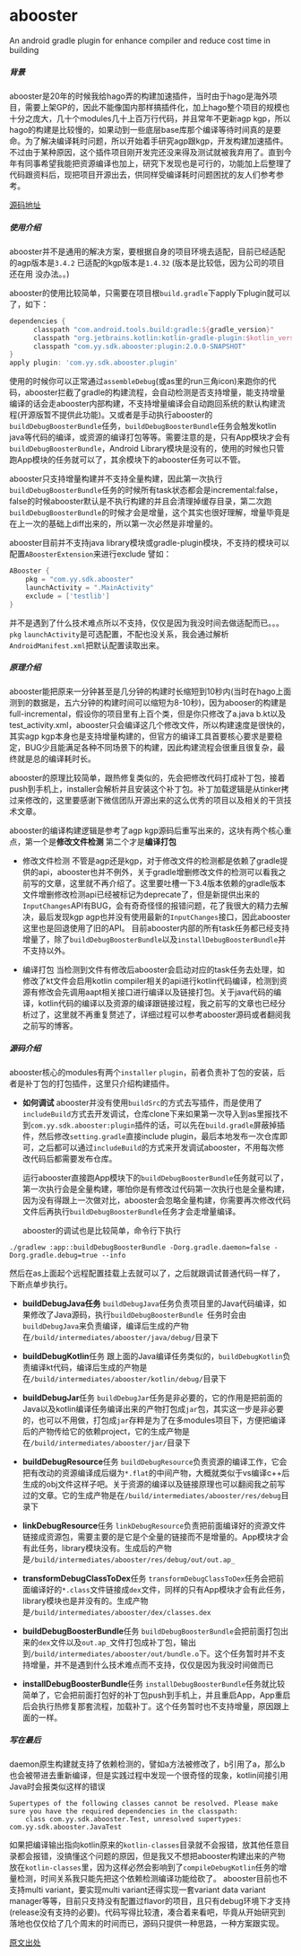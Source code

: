 # abooster
An android gradle plugin for  enhance compiler and reduce cost time in building

##### 背景
abooster是20年的时候我给hago弄的构建加速插件，当时由于hago是海外项目，需要上架GP的，因此不能像国内那样搞插件化，加上hago整个项目的规模也十分之庞大，几十个modules几十上百万行代码，并且常年不更新agp kgp，所以hago的构建是比较慢的，如果动到一些底层base库那个编译等待时间真的是要命。为了解决编译耗时问题，所以开始着手研究agp跟kgp，开发构建加速插件。不过由于某种原因，这个插件项目刚开发完还没来得及测试就被我弃用了。直到今年有同事希望我能把资源编译也加上，研究下发现也是可行的，功能加上后整理了代码跟资料后，现把项目开源出去，供同样受编译耗时问题困扰的友人们参考参考。

[源码地址](https://github.com/bufferoverflowexception/abooster)

##### 使用介绍
abooster并不是通用的解决方案，要根据自身的项目环境去适配，目前已经适配的agp版本是`3.4.2` 已适配的kgp版本是`1.4.32` (版本是比较低，因为公司的项目还在用 没办法。。)

abooster的使用比较简单，只需要在项目根`build.gradle`下apply下plugin就可以了，如下：
```groovy
dependencies {
      classpath "com.android.tools.build:gradle:${gradle_version}"
      classpath "org.jetbrains.kotlin:kotlin-gradle-plugin:$kotlin_version"
      classpath "com.yy.sdk.abooster:plugin:2.0.0-SNAPSHOT"
}
apply plugin: 'com.yy.sdk.abooster.plugin'
```
使用的时候你可以正常通过`assembleDebug`(或as里的run三角icon)来跑你的代码，abooster拦截了gradle的构建流程，会自动检测是否支持增量，能支持增量编译的话会走abooster内部构建，不支持增量编译会自动跑回系统的默认构建流程(开源版暂不提供此功能)。又或者是手动执行abooster的`buildDebugBoosterBundle`任务，`buildDebugBoosterBundle`任务会触发kotlin java等代码的编译，或资源的编译打包等等。需要注意的是，只有App模块才会有`buildDebugBoosterBundle`，Android Library模块是没有的，使用的时候也只管跑App模块的任务就可以了，其余模块下的abooster任务可以不管。

abooster只支持增量构建并不支持全量构建，因此第一次执行`buildDebugBoosterBundle`任务的时候所有task状态都会是incremental:false，false的时候abooster默认是不执行构建的并且会清理掉缓存目录，第二次跑`buildDebugBoosterBundle`的时候才会是增量，这个其实也很好理解，增量毕竟是在上一次的基础上diff出来的，所以第一次必然是非增量的。

abooster目前并不支持java library模块或gradle-plugin模块，不支持的模块可以配置`ABoosterExtension`来进行exclude 譬如：
```groovy
ABooster {
    pkg = "com.yy.sdk.abooster"
    launchActivity = ".MainActivity"
    exclude = ['testlib']
}
```
并不是遇到了什么技术难点所以不支持，仅仅是因为我没时间去做适配而已。。。
`pkg` `launchActivity`是可选配置，不配也没关系，我会通过解析`AndroidManifest.xml`把默认配置读取出来。


##### 原理介绍
abooster能把原来一分钟甚至是几分钟的构建时长缩短到10秒内(当时在hago上面测到的数据是，五六分钟的构建时间可以缩短为8-10秒)，因为abooser的构建是full-incremental，假设你的项目里有上百个类，但是你只修改了a.java b.kt以及test_activity.xml，abooster只会编译这几个修改文件，所以构建速度是很快的，其实agp kgp本身也是支持增量构建的，但官方的编译工具首要核心要求是要稳定，BUG少且能满足各种不同场景下的构建，因此构建流程会很重且很复杂，最终就是总的编译耗时长。

abooster的原理比较简单，跟热修复类似的，先会把修改代码打成补丁包，接着push到手机上，installer会解析并且安装这个补丁包。补丁加载逻辑是从tinker拷过来修改的，这里要感谢下微信团队开源出来的这么优秀的项目以及相关的干货技术文章。

abooster的编译构建逻辑是参考了agp kgp源码后重写出来的，这块有两个核心重点，第一个是**修改文件检测** 第二个才是**编译打包**
- 修改文件检测
不管是agp还是kgp，对于修改文件的检测都是依赖了gradle提供的api，abooster也并不例外，关于gradle增删修改文件的检测可以看我之前写的文章，这里就不再介绍了。这里要吐槽一下3.4版本依赖的gradle版本文件增删修改检测api已经被标记为deprecate了，但是新提供出来的`InputChanges`API有BUG，会有奇奇怪怪的报错问题，花了我很大的精力去解决，最后发现kgp agp也并没有使用最新的`InputChanges`接口，因此abooster这里也是回退使用了旧的API。
目前abooster内部的所有task任务都已经支持增量了，除了`buildDebugBoosterBundle`以及`installDebugBoosterBundle`并不支持以外。

- 编译打包
当检测到文件有修改后abooster会启动对应的task任务去处理，如修改了kt文件会启用kotlin compiler相关的api进行kotlin代码编译，检测到资源有修改会先调用aapt相关接口进行编译以及链接打包。关于java代码的编译，kotlin代码的编译以及资源的编译跟链接过程，我之前写的文章也已经分析过了，这里就不再重复赘述了，详细过程可以参考abooster源码或者翻阅我之前写的博客。

##### 源码介绍
abooster核心的modules有两个`installer` `plugin`，前者负责补丁包的安装，后者是补丁包的打包插件，这里只介绍构建插件。

- **如何调试**
abooster并没有使用`buildSrc`的方式去写插件，而是使用了`includeBuild`方式去开发调试，仓库clone下来如果第一次导入到as里报找不到`com.yy.sdk.abooster:plugin`插件的话，可以先在`build.gradle`屏蔽掉插件，然后修改`setting.gradle`直接include plugin，最后本地发布一次仓库即可，之后都可以通过`includeBuild`的方式来开发调试abooster，不用每次修改代码后都需要发布仓库。

  运行abooster直接跑App模块下的`buildDebugBoosterBundle`任务就可以了，第一次执行会是全量构建，哪怕你是有修改过代码第一次执行也是全量构建，因为没有得跟上一次做对比，abooster会忽略全量构建，你需要再次修改代码文件后再执行`buildDebugBoosterBundle`任务才会走增量编译。
  
  abooster的调试也是比较简单，命令行下执行
```
./gradlew :app::buildDebugBoosterBundle -Dorg.gradle.daemon=false -Dorg.gradle.debug=true --info
```
然后在as上面起个远程配置挂载上去就可以了，之后就跟调试普通代码一样了，下断点单步执行。

- **buildDebugJava任务**
`buildDebugJava`任务负责项目里的Java代码编译，如果修改了Java源码，执行`buildDebugBoosterBundle `任务时会由`buildDebugJava`来负责编译，编译后生成的产物在`/build/intermediates/abooster/java/debug/`目录下

- **buildDebugKotlin**任务
跟上面的Java编译任务类似的，`buildDebugKotlin`负责编译kt代码，编译后生成的产物是在`/build/intermediates/abooster/kotlin/debug/`目录下

- **buildDebugJar**任务
`buildDebugJar`任务是非必要的，它的作用是把前面的Java以及kotlin编译任务编译出来的产物打包成`jar`包，其实这一步是非必要的，也可以不用做，打包成`jar`存粹是为了在多modules项目下，方便把编译后的产物传给它的依赖project，它的生成产物是在`/build/intermediates/abooster/jar/`目录下

- **buildDebugResource**任务
`buildDebugResource`负责资源的编译工作，它会把有改动的资源编译成后缀为`*.flat`的中间产物，大概就类似于vs编译c++后生成的obj文件这样子吧。关于资源的编译以及链接原理也可以翻阅我之前写过的文章。它的生成产物是在`/build/intermediates/abooster/res/debug`目录下

- **linkDebugResource**任务
`linkDebugResource`负责把前面编译好的资源文件链接成资源包，需要主要的是它是个全量的链接而不是增量的。App模块才会有此任务，library模块没有。生成后的产物是`/build/intermediates/abooster/res/debug/out/out.ap_`

- **transformDebugClassToDex**任务
`transformDebugClassToDex`任务会把前面编译好的`*.class`文件链接成`dex`文件，同样的只有App模块才会有此任务，library模块也是并没有的。生成产物是`/build/intermediates/abooster/dex/classes.dex`

- **buildDebugBoosterBundle**任务
`buildDebugBoosterBundle`会把前面打包出来的`dex`文件以及`out.ap_`文件打包成补丁包，输出到`/build/intermediates/abooster/out/bundle.o`下。这个任务暂时并不支持增量，并不是遇到什么技术难点而不支持，仅仅是因为我没时间做而已

- **installDebugBoosterBundle**任务
`installDebugBoosterBundle`任务就比较简单了，它会把前面打包好的补丁包push到手机上，并且重启App，App重启后会执行热修复那套流程，加载补丁。这个任务暂时也不支持增量，原因跟上面的一样。

##### 写在最后
daemon原生构建就支持了依赖检测的，譬如a方法被修改了，b引用了a，那么b也会被带进去重新编译，但是实践过程中发现一个很奇怪的现象，kotlin间接引用Java时会报类似这样的错误
```
Supertypes of the following classes cannot be resolved. Please make sure you have the required dependencies in the classpath:
    class com.yy.sdk.abooster.Test, unresolved supertypes: com.yy.sdk.abooster.JavaTest
```
如果把编译输出指向kotlin原来的`kotlin-classes`目录就不会报错，放其他任意目录都会报错，没搞懂这个问题的原因，但是我又不想把abooster构建出来的产物放在`kotlin-classes`里，因为这样必然会影响到了`compileDebugKotlin`任务的增量检测，时间关系我只能先把这个依赖检测编译功能给砍了。
 abooster目前也不支持multi variant，要实现multi variant还得实现一套variant data variant manager等等，目前只支持没有配置过flavor的项目，且只有debug环境下才支持(release没有支持的必要)。代码写得比较渣，凑合着来看吧，毕竟从开始研究到落地也仅仅给了几个周末的时间而已，源码只提供一种思路，一种方案跟实现。
 
 [原文出处](https://www.jianshu.com/p/411141029d23)

